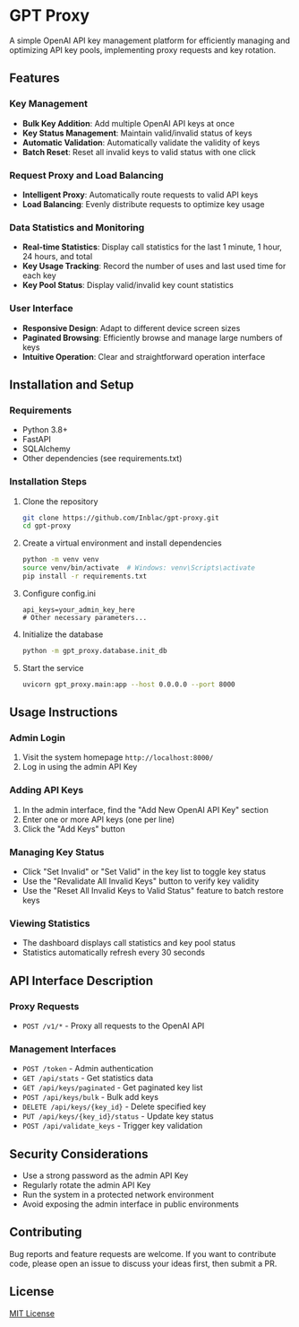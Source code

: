 # GPT Proxy

A simple OpenAI API key management platform for efficiently managing and optimizing API key pools, implementing proxy requests and key rotation.

## Features

### Key Management
- **Bulk Key Addition**: Add multiple OpenAI API keys at once
- **Key Status Management**: Maintain valid/invalid status of keys
- **Automatic Validation**: Automatically validate the validity of keys
- **Batch Reset**: Reset all invalid keys to valid status with one click

### Request Proxy and Load Balancing
- **Intelligent Proxy**: Automatically route requests to valid API keys
- **Load Balancing**: Evenly distribute requests to optimize key usage

### Data Statistics and Monitoring
- **Real-time Statistics**: Display call statistics for the last 1 minute, 1 hour, 24 hours, and total
- **Key Usage Tracking**: Record the number of uses and last used time for each key
- **Key Pool Status**: Display valid/invalid key count statistics

### User Interface
- **Responsive Design**: Adapt to different device screen sizes
- **Paginated Browsing**: Efficiently browse and manage large numbers of keys
- **Intuitive Operation**: Clear and straightforward operation interface

## Installation and Setup

### Requirements
- Python 3.8+
- FastAPI
- SQLAlchemy
- Other dependencies (see requirements.txt)

### Installation Steps

1. Clone the repository
   ```bash
   git clone https://github.com/Inblac/gpt-proxy.git
   cd gpt-proxy
   ```

2. Create a virtual environment and install dependencies
   ```bash
   python -m venv venv
   source venv/bin/activate  # Windows: venv\Scripts\activate
   pip install -r requirements.txt
   ```

3. Configure config.ini
   ```
   api_keys=your_admin_key_here
   # Other necessary parameters...
   ```

4. Initialize the database
   ```bash
   python -m gpt_proxy.database.init_db
   ```

5. Start the service
   ```bash
   uvicorn gpt_proxy.main:app --host 0.0.0.0 --port 8000
   ```

## Usage Instructions

### Admin Login
1. Visit the system homepage `http://localhost:8000/`
2. Log in using the admin API Key

### Adding API Keys
1. In the admin interface, find the "Add New OpenAI API Key" section
2. Enter one or more API keys (one per line)
3. Click the "Add Keys" button

### Managing Key Status
- Click "Set Invalid" or "Set Valid" in the key list to toggle key status
- Use the "Revalidate All Invalid Keys" button to verify key validity
- Use the "Reset All Invalid Keys to Valid Status" feature to batch restore keys

### Viewing Statistics
- The dashboard displays call statistics and key pool status
- Statistics automatically refresh every 30 seconds

## API Interface Description

### Proxy Requests
- `POST /v1/*` - Proxy all requests to the OpenAI API

### Management Interfaces
- `POST /token` - Admin authentication
- `GET /api/stats` - Get statistics data
- `GET /api/keys/paginated` - Get paginated key list
- `POST /api/keys/bulk` - Bulk add keys
- `DELETE /api/keys/{key_id}` - Delete specified key
- `PUT /api/keys/{key_id}/status` - Update key status
- `POST /api/validate_keys` - Trigger key validation

## Security Considerations

- Use a strong password as the admin API Key
- Regularly rotate the admin API Key
- Run the system in a protected network environment
- Avoid exposing the admin interface in public environments

## Contributing

Bug reports and feature requests are welcome. If you want to contribute code, please open an issue to discuss your ideas first, then submit a PR.

## License

[MIT License](LICENSE) 